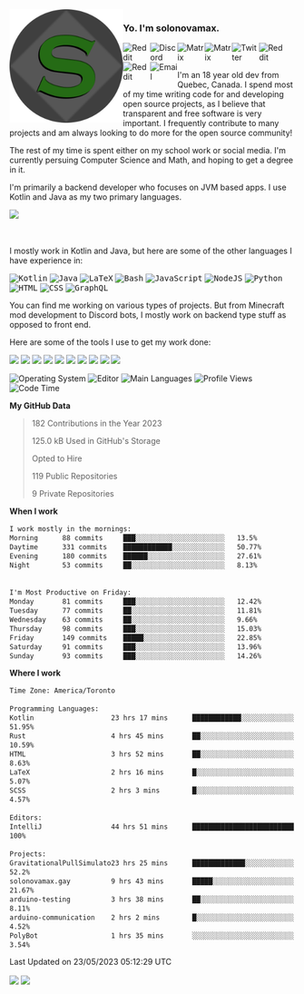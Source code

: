 <img align="left" alt="Avatar" width="200px" src="https://raw.githubusercontent.com/solonovamax/solonovamax/main/solonovamax-circle.png" />

### Yo. I'm solonovamax.

<a href="https://gitlab.com/solonovamax">
    <img align="left" alt="Reddit" width="48px" src="https://img.icons8.com/color/2x/gitlab.png">
</a>

<a href="https://discord.solonovamax.gay">
    <img align="left" alt="Discord" width="48px" src="https://img.icons8.com/color/2x/discord-logo.png">
</a>

<a href="https://matrix.to/#/@solonovamax:matrix.org?#gh-light-mode-only">
    <img align="left" alt="Matrix" width="48px" src="https://img.icons8.com/000000/material/2x/matrix-logo.png">
</a>
<a href="https://matrix.to/#/@solonovamax:matrix.org?#gh-dark-mode-only">
    <img align="left" alt="Matrix" width="48px" src="https://img.icons8.com/FFFFFF/material/2x/matrix-logo.png">
</a>

<a href="https://twitter.com/solonovamax">
    <img align="left" alt="Twitter" width="48px" src="https://img.icons8.com/color/2x/twitter.png">
</a>

<!-- <a href="https://twitch.tv/solonovamax">
    <img align="left" alt="Twitch" width="48px" src="https://img.icons8.com/color/2x/twitch.png">
</a> -->

<a href="https://reddit.com/u/solonovamax">
    <img align="left" alt="Reddit" width="48px" src="https://img.icons8.com/color/2x/reddit.png">
</a>

<a href="https://www.youtube.com/channel/UCTxCeyGu41WfEBT8mXpjHMA">
    <img align="left" alt="Reddit" width="48px" src="https://img.icons8.com/color/2x/youtube.png">
</a>

<a href="mailto:solonovamax@12oclockpoint.com">
    <img align="left" alt="Email" width="48px" src="https://img.icons8.com/fluency/2x/mail.png">
</a>

<!-- <a href="https://open.spotify.com/user/solonovamax">
    <img align="left" alt="Spotify" width="48px" src="https://img.icons8.com/color/2x/spotify.png">
</a> -->

<br/>
<br/>

I'm an 18 year old dev from Quebec, Canada.
I spend most of my time writing code for and developing open source projects, as I believe that transparent and free software is very important.
I frequently contribute to many projects and am always looking to do more for the open source community!

The rest of my time is spent either on my school work or social media. I'm currently persuing Computer Science and Math, and hoping to get a degree in it.

I'm primarily a backend developer who focuses on JVM based apps. I use Kotlin and Java as my two primary languages.


<a href="https://github.com/ryo-ma/github-profile-trophy"><img src="https://github-profile-trophy.vercel.app/?username=solonovamax&margin-w=15&row=1"/></a> 

<br/>

I mostly work in Kotlin and Java, but here are some of the other languages I have experience in:

<kbd><img height="32" alt="Kotlin" src="https://img.icons8.com/color/1x/kotlin.png"></kbd>
<kbd><img height="32" alt="Java" src="https://img.icons8.com/color/1x/java-coffee-cup-logo.png"></kbd>
<kbd><img height="32" alt="LaTeX" src="https://img.icons8.com/color/1x/latex.png"></kbd>
<kbd><img height="32" alt="Bash" src="https://img.icons8.com/color/1x/console.png"></kbd>
<kbd><img height="32" alt="JavaScript" src="https://img.icons8.com/color/1x/javascript.png"></kbd>
<kbd><img height="32" alt="NodeJS" src="https://img.icons8.com/color/1x/nodejs.png"></kbd>
<kbd><img height="32" alt="Python" src="https://img.icons8.com/color/1x/python.png"></kbd>
<kbd><img height="32" alt="HTML" src="https://img.icons8.com/color/1x/html-5.png"></kbd>
<kbd><img height="32" alt="CSS" src="https://img.icons8.com/color/1x/css3.png"></kbd>
<kbd><img height="32" alt="GraphQL" src="https://img.icons8.com/color/1x/graphql.png"></kbd>

You can find me working on various types of projects.
But from Minecraft mod development to Discord bots, I mostly work on backend type stuff as opposed to front end.

Here are some of the tools I use to get my work done:

<kbd><img height="32" src="https://img.icons8.com/color/2x/intellij-idea.png"></kbd>
<kbd><img height="32" src="https://img.icons8.com/color/2x/linux.png"></kbd>
<kbd><img height="32" src="https://img.icons8.com/fluent/2x/console.png"></kbd>
<kbd><img height="32" src="https://img.icons8.com/color/2x/open-source.png"></kbd>
<kbd><img height="32" src="https://img.icons8.com/color/2x/git.png"></kbd>
<kbd><img height="32" src="https://img.icons8.com/color/2x/docker.png"></kbd>
<kbd><img height="32" src="https://img.icons8.com/color/2x/mongodb.png"></kbd>
<kbd><img height="32" src="https://img.icons8.com/color/2x/nginx.png"></kbd>
<a href="?#gh-light-mode-only"><kbd><img height="32" src="https://img.icons8.com/metro/2x/mysql.png"></kbd></a>
<a href="?#gh-dark-mode-only"><kbd><img height="32" src="https://img.icons8.com/FFFFFF/metro/2x/mysql.png"></kbd></a>

![Operating System](https://img.shields.io/badge/OS-Arch%20Linux-informational?style=for-the-badge&logo=Arch%20Linux&logoColor=white&color=007ec6)
![Editor](https://img.shields.io/badge/Editor-IntelliJ%20Idea-informational?style=for-the-badge&logo=IntelliJ%20Idea&logoColor=white&color=007ec6)
![Main Languages](https://img.shields.io/badge/Main%20Languages-Java%20%26%20Kotlin-informational?style=for-the-badge&logo=Java&logoColor=white&color=007ec6)
![Profile Views](https://komarev.com/ghpvc/?username=solonovamax&color=blue&style=for-the-badge)
![Code Time](https://img.shields.io/endpoint?url=https://wakapi.dev/api/compat/shields/v1/solonovamax/interval:all_time&label=Code%20Time&style=for-the-badge&color=blue)

<!--START_SECTION:waka-->
**My GitHub Data**

> 182 Contributions in the Year 2023
> 
> 125.0 kB Used in GitHub's Storage
> 
> Opted to Hire
> 
> 119 Public Repositories
> 
> 9 Private Repositories
> 
**When I work** 

```text
I work mostly in the mornings: 
Morning      88 commits     ███░░░░░░░░░░░░░░░░░░░░░░   13.5% 
Daytime      331 commits    ████████████░░░░░░░░░░░░░   50.77% 
Evening      180 commits    ██████░░░░░░░░░░░░░░░░░░░   27.61% 
Night        53 commits     ██░░░░░░░░░░░░░░░░░░░░░░░   8.13%


I'm Most Productive on Friday: 
Monday       81 commits     ███░░░░░░░░░░░░░░░░░░░░░░   12.42% 
Tuesday      77 commits     ██░░░░░░░░░░░░░░░░░░░░░░░   11.81% 
Wednesday    63 commits     ██░░░░░░░░░░░░░░░░░░░░░░░   9.66% 
Thursday     98 commits     ███░░░░░░░░░░░░░░░░░░░░░░   15.03% 
Friday       149 commits    █████░░░░░░░░░░░░░░░░░░░░   22.85% 
Saturday     91 commits     ███░░░░░░░░░░░░░░░░░░░░░░   13.96% 
Sunday       93 commits     ███░░░░░░░░░░░░░░░░░░░░░░   14.26%

```


**Where I work** 

```text
Time Zone: America/Toronto

Programming Languages: 
Kotlin                   23 hrs 17 mins      ████████████░░░░░░░░░░░░░   51.95% 
Rust                     4 hrs 45 mins       ██░░░░░░░░░░░░░░░░░░░░░░░   10.59% 
HTML                     3 hrs 52 mins       ██░░░░░░░░░░░░░░░░░░░░░░░   8.63% 
LaTeX                    2 hrs 16 mins       █░░░░░░░░░░░░░░░░░░░░░░░░   5.07% 
SCSS                     2 hrs 3 mins        █░░░░░░░░░░░░░░░░░░░░░░░░   4.57%

Editors: 
IntelliJ                 44 hrs 51 mins      █████████████████████████   100%

Projects: 
GravitationalPullSimulato23 hrs 25 mins      █████████████░░░░░░░░░░░░   52.2% 
solonovamax.gay          9 hrs 43 mins       █████░░░░░░░░░░░░░░░░░░░░   21.67% 
arduino-testing          3 hrs 38 mins       ██░░░░░░░░░░░░░░░░░░░░░░░   8.11% 
arduino-communication    2 hrs 2 mins        █░░░░░░░░░░░░░░░░░░░░░░░░   4.52% 
PolyBot                  1 hrs 35 mins       ░░░░░░░░░░░░░░░░░░░░░░░░░   3.54%

```


 Last Updated on 23/05/2023 05:12:29 UTC
<!--END_SECTION:waka-->

<div style="white-space:nowrap;width:100%;position: relative;display: inline-block">
<img align="center" src="https://github-readme-stats.vercel.app/api?username=solonovamax&custom_title=solonovamax%27s%20Github%20Stats&langs_count=5&include_all_commits=true&count_private=true&show_icons=true&theme=github_dark"/>
<img align="center" src="https://github-readme-stats.vercel.app/api/wakatime?api_domain=wakapi.dev&username=solonovamax&range=last_30_days&custom_title=solonovamax%27s+Primary+Languages+%28Last+Month%29&langs_count=10&show_icons=true&theme=github_dark"/>
</div>
